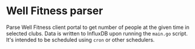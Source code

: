 # Well Fitness parser

Parse Well Fitness client portal to get number of people at the given time in selected clubs.
Data is written to InfluxDB upon running the `main.go` script. It's intended to be scheduled
using `cron` or other schedulers.
